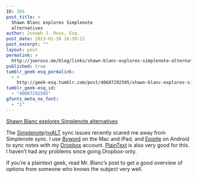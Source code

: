 ```yaml
---
ID: 305
post_title: >
  Shawn Blanc explores Simplenote
  alternatives
author: Joseph J. Ross, Esq.
post_date: 2013-01-16 16:39:21
post_excerpt: ""
layout: post
permalink: >
  http://joeross.me/blog/links/shawn-blanc-explores-simplenote-alternatives/
published: true
tumblr_geek-esq_permalink:
  - >
    http://geek-esq.tumblr.com/post/40687292505/shawn-blanc-explores-simplenote-alternatives
tumblr_geek-esq_id:
  - "40687292505"
gfonts_meta_no_font:
  - "1"
---
```

<a href='http://shawnblanc.net/2013/01/simplenote-alternatives/'>Shawn Blanc explores Simplenote alternatives</a><div class="link_description"><p>The <a href="https://simple-note.appspot.com/" target="_blank">Simplenote</a>/<a href="http://brettterpstra.com/projects/nvalt/" target="_blank">nvALT</a> sync issues recently scared me away from Simplenote sync. I use <a href="https://itunes.apple.com/us/app/byword/id482063361?mt=8" target="_blank">Byword</a> on the Mac and iPad, and <a href="https://play.google.com/store/apps/details?id=com.kooklab.epistle&amp;hl=en" target="_blank">Epistle</a> on Android to sync notes with my <a href="http://www.dropbox.com" target="_blank">Dropbox</a> account. <a href="https://itunes.apple.com/us/app/plaintext-dropbox-text-editing/id391254385?mt=8" target="_blank">PlainText</a> is also very good for this. I haven&#8217;t had any problems since going Dropbox-only.</p>

<p>If you&#8217;re a plaintext geek, read Mr. Blanc&#8217;s post to get a good overview of options from someone who knows the subject very well.</p></div>